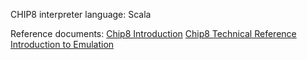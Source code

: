 CHIP8 interpreter
language: Scala

Reference documents:
[Chip8 Introduction](www.multigesture.net/articles/how-to-write-an-emulator-chip-8-interpreter/)
[Chip8 Technical Reference](http://devernay.free.fr/hacks/chip8/C8TECH10.HTM)
[Introduction to Emulation](http://www.multigesture.net/wp-content/uploads/mirror/zenogais/EmuDoc1.htm)
